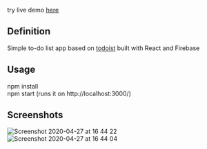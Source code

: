 try live demo [here](https://simpledo.now.sh/)

## Definition
Simple to-do list app based on [todoist](https://todoist.com/) built with React and Firebase

## Usage
npm install <br />
npm start (runs it on http://localhost:3000/)

## Screenshots

![Screenshot 2020-04-27 at 16 44 22](https://user-images.githubusercontent.com/50910926/80379734-29c65080-88a7-11ea-89ae-f1cfe3e4ada6.png)
![Screenshot 2020-04-27 at 16 44 04](https://user-images.githubusercontent.com/50910926/80379742-2df26e00-88a7-11ea-953f-cd9ad4d799bc.png)